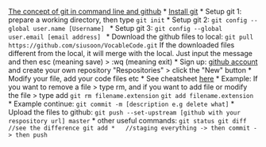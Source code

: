 [The concept of git in command line and github](http://product.hubspot.com/blog/git-and-github-tutorial-for-beginners)
     * [Install git](https://git-scm.com/book/en/v2/Getting-Started-Installing-Git)
     * Setup git 1: prepare a working directory, then type 
     ```
     git init
     ```
     * Setup git 2: 
     ```
     git config --global user.name [Username] 
     ```
     * Setup git 3: 
     ```
     git config --global user.email [email address] 
     ```
     * Download the github files to local: 
     ```
     git pull https://github.com/siusoon/VocableCode.git
     ```
     If the downloaded files different from the local, it will merge with the local. Just input the message and then esc (meaning save) > :wq (meaning exit)
     * Sign up: [github account](https://github.com/) and create your own repository "Respositories" > click the "New" button
     * Modify your file, add your code files etc
     * See cheatsheet [here](https://services.github.com/on-demand/downloads/github-git-cheat-sheet.pdf)
     * Example: If you want to remove a file > type rm, and if you want to add file or modify the file > type add
     ```
     git rm filename.extension
     ```
      ```
     git add filename.extension
     ```
     * Example continue: 
     ```
     git commit -m [description e.g delete what]
     ```
     * Upload the files to github:
     ```
     git push --set-upstream [github with your respository url] master
     ```
     * other useful commands:
     ```
     git status
     git diff    //see the difference
     git add *   //staging everything -> then commit -> then push
     ```
